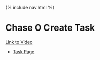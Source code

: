 {% include nav.html %}

# Chase O Create Task
[Link to Video](https://www.loom.com/share/b05b26bd4e1142fdbe575dbc5dbe5c99)

- [Task Page](Create_task)
